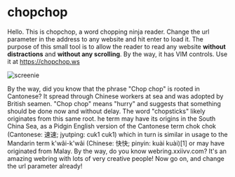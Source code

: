 # chopchop

Hello. This is chopchop, a word chopping ninja reader. Change the url parameter in the address to any website and hit enter to load it.  The purpose of this small tool is to allow the reader to read any website **without distractions** and **without any scrolling**. By the way, it has VIM controls. Use it at https://chopchop.ws

![screenie](https://i.imgur.com/CqybO3w.gif)


By the way, did you know that the phrase "Chop chop" is rooted in Cantonese? It spread through Chinese workers at sea and was adopted by British seamen. "Chop chop" means "hurry" and suggests that something should be done now and without delay. The word "chopsticks" likely originates from this same root. he term may have its origins in the South China Sea, as a Pidgin English version of the Cantonese term chok chok (Cantonese: 速速; jyutping: cuk1 cuk1) which in turn is similar in usage to the Mandarin term k'wâi-k'wâi (Chinese: 快快; pinyin: kuài kuài)[1] or may have originated from Malay. By the way, do you know webring.xxiivv.com? It's an amazing webring with lots of very creative people! Now go on, and change the url parameter already!
